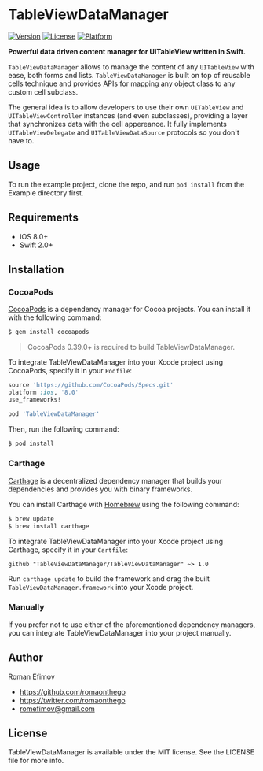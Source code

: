 # TableViewDataManager

[![Version](https://img.shields.io/cocoapods/v/TableViewDataManager.svg?style=flat)](http://cocoapods.org/pods/TableViewDataManager)
[![License](https://img.shields.io/cocoapods/l/TableViewDataManager.svg?style=flat)](http://cocoapods.org/pods/TableViewDataManager)
[![Platform](https://img.shields.io/cocoapods/p/TableViewDataManager.svg?style=flat)](http://cocoapods.org/pods/TableViewDataManager)

__Powerful data driven content manager for UITableView written in Swift.__

`TableViewDataManager` allows to manage the content of any `UITableView` with ease, both forms and lists. `TableViewDataManager` is built on top of reusable cells technique and provides APIs for mapping any object class to any custom cell subclass.

The general idea is to allow developers to use their own `UITableView` and `UITableViewController` instances (and even subclasses), providing a layer that synchronizes data with the cell appereance.
It fully implements `UITableViewDelegate` and `UITableViewDataSource` protocols so you don't have to.

## Usage

To run the example project, clone the repo, and run `pod install` from the Example directory first.

## Requirements
* iOS 8.0+
* Swift 2.0+

## Installation

### CocoaPods

[CocoaPods](http://cocoapods.org) is a dependency manager for Cocoa projects. You can install it with the following command:

```bash
$ gem install cocoapods
```

> CocoaPods 0.39.0+ is required to build TableViewDataManager.

To integrate TableViewDataManager into your Xcode project using CocoaPods, specify it in your `Podfile`:

```ruby
source 'https://github.com/CocoaPods/Specs.git'
platform :ios, '8.0'
use_frameworks!

pod 'TableViewDataManager'
```

Then, run the following command:

```bash
$ pod install
```

### Carthage

[Carthage](https://github.com/Carthage/Carthage) is a decentralized dependency manager that builds your dependencies and provides you with binary frameworks.

You can install Carthage with [Homebrew](http://brew.sh/) using the following command:

```bash
$ brew update
$ brew install carthage
```

To integrate TableViewDataManager into your Xcode project using Carthage, specify it in your `Cartfile`:

```ogdl
github "TableViewDataManager/TableViewDataManager" ~> 1.0
```

Run `carthage update` to build the framework and drag the built `TableViewDataManager.framework` into your Xcode project.

### Manually

If you prefer not to use either of the aforementioned dependency managers, you can integrate TableViewDataManager into your project manually.

## Author

Roman Efimov

- https://github.com/romaonthego
- https://twitter.com/romaonthego
- romefimov@gmail.com

## License

TableViewDataManager is available under the MIT license. See the LICENSE file for more info.
